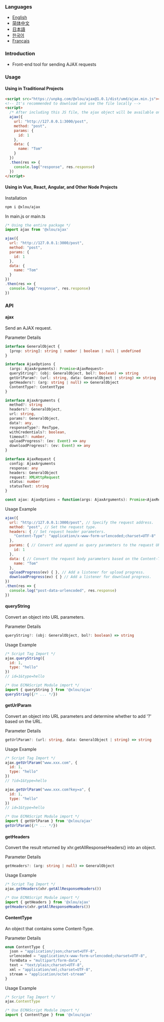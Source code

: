 ### Languages

* [English](https://github.com/omlou/ajax#readme)
* [简体中文](https://github.com/omlou/ajax/blob/master/public/markdowns/readme-zh.md)
* [日本語](https://github.com/omlou/ajax/blob/master/public/markdowns/readme-ja.md)
* [한국어](https://github.com/omlou/ajax/blob/master/public/markdowns/readme-ko.md)
* [Français](https://github.com/omlou/ajax/blob/master/public/markdowns/readme-fr.md)

### Introduction

* Front-end tool for sending AJAX requests

### Usage

#### Using in Traditional Projects

```html
<script src="https://unpkg.com/@xlou/ajax@1.0.1/dist/umd/ajax.min.js"></script>
<!-- It's recommended to download and use the file locally -->
<script>
  /* After including this JS file, the ajax object will be available on the window */
  ajax({
    url: "http://127.0.0.1:3000/post",
    method: "post",
    params: {
      id: 1
    },
    data: {
      name: "Tom"
    }
  })
  .then(res => {
    console.log("response", res.response)
  })
</script>
```

#### Using in Vue, React, Angular, and Other Node Projects

Installation

``` bash
npm i @xlou/ajax
```

In main.js or main.ts

``` javascript
/* Using the entire package */
import ajax from '@xlou/ajax'

ajax({
  url: "http://127.0.0.1:3000/post",
  method: "post",
  params: {
    id: 1
  },
  data: {
    name: "Tom"
  }
})
.then(res => {
  console.log("response", res.response)
})
```

### API

#### ajax

Send an AJAX request.

Parameter Details

```typescript
interface GeneralObject {
  [prop: string]: string | number | boolean | null | undefined
}

interface AjaxOptions {
  (args: AjaxArguments): Promise<AjaxRequest>
  queryString?: (obj: GeneralObject, bol?: boolean) => string
  getUrlParam?: (url: string, data: GeneralObject | string) => string
  getHeaders?: (arg: string | null) => GeneralObject
  ContentType?: ContentType
}

interface AjaxArguments {
  method?: string
  headers?: GeneralObject,
  url: string,
  params?: GeneralObject,
  data?: any,
  responseType?: ResType,
  withCredentials?: boolean,
  timeout?: number,
  uploadProgress?: (ev: Event) => any
  downloadProgress?: (ev: Event) => any
}

interface AjaxRequest {
  config: AjaxArguments
  response: any
  headers: GeneralObject
  request: XMLHttpRequest
  status: number
  statusText: string
}

const ajax: AjaxOptions = function(args: AjaxArguments): Promise<AjaxRequest>
```

Usage Example

``` javascript
ajax({
  url: "http://127.0.0.1:3000/post", // Specify the request address.
  method: "post", // Set the request type.
  headers: { // Set request header parameters.
    "Content-Type": "application/x-www-form-urlencoded;charset=UTF-8"
  },
  params: { // Convert and append as query parameters to the request URL.
    id: 1
  },
  data: { // Convert the request body parameters based on the Content-Type.
    name: "Tom"
  },
  uploadProgress(ev) { }, // Add a listener for upload progress.
  downloadProgress(ev) { } // Add a listener for download progress.
})
.then(res => {
  console.log("post-data-urlencoded", res.response)
})
```

#### queryString

Convert an object into URL parameters.

Parameter Details

```typescript
queryString?: (obj: GeneralObject, bol?: boolean) => string
```

Usage Example

``` javascript
/* Script Tag Import */
ajax.queryString({
  id: 1,
  type: "hello"
})
// id=1&type=hello

/* Use ECMAScript Module import */
import { queryString } from '@xlou/ajax'
queryString({/* ... */})
```

#### getUrlParam

Convert an object into URL parameters and determine whether to add '?' based on the URL.

Parameter Details

```typescript
getUrlParam?: (url: string, data: GeneralObject | string) => string
```

Usage Example

``` javascript
/* Script Tag Import */
ajax.getUrlParam("www.xxx.com", {
  id: 1,
  type: "hello"
})
// ?id=1&type=hello

ajax.getUrlParam("www.xxx.com?key=a", {
  id: 1,
  type: "hello"
})
// id=1&type=hello

/* Use ECMAScript Module import */
import { getUrlParam } from '@xlou/ajax'
getUrlParam({/* ... */})
```

#### getHeaders

Convert the result returned by xhr.getAllResponseHeaders() into an object.

Parameter Details

```typescript
getHeaders?: (arg: string | null) => GeneralObject
```

Usage Example

``` javascript
/* Script Tag Import */
ajax.getHeaders(xhr.getAllResponseHeaders())

/* Use ECMAScript Module import */
import { getHeaders } from '@xlou/ajax'
getHeaders(xhr.getAllResponseHeaders())
```

#### ContentType

An object that contains some Content-Type.

Parameter Details

```typescript
enum ContentType {
  json = "application/json;charset=UTF-8",
  urlencoded = "application/x-www-form-urlencoded;charset=UTF-8",
  formData = "multipart/form-data",
  text = "text/plain;charset=UTF-8",
  xml = "application/xml;charset=UTF-8",
  stream = "application/octet-stream"
}
```

Usage Example

``` javascript
/* Script Tag Import */
ajax.ContentType

/* Use ECMAScript Module import */
import { ContentType } from '@xlou/ajax'
```